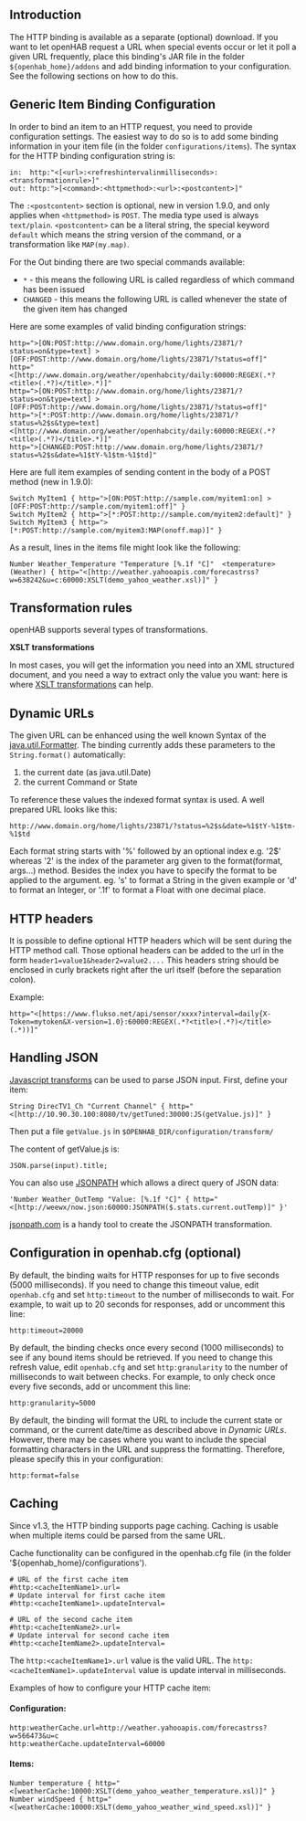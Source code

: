 ## Introduction

The HTTP binding is available as a separate (optional) download.
If you want to let openHAB request a URL when special events occur or let it poll a given URL frequently, place this binding's JAR file in the folder `${openhab_home}/addons` and add binding information to your configuration. See the following sections on how to do this. 

## Generic Item Binding Configuration

In order to bind an item to an HTTP request, you need to provide configuration settings. The easiest way to do so is to add some binding information in your item file (in the folder `configurations/items`). The syntax for the HTTP binding configuration string is:

    in:  http:"<[<url>:<refreshintervalinmilliseconds>:<transformationrule>]"
    out: http:">[<command>:<httpmethod>:<url>:<postcontent>]"

The `:<postcontent>` section is optional, new in version 1.9.0, and only applies when `<httpmethod>` is `POST`.  The media type used is always `text/plain`.  `<postcontent>` can be a literal string, the special keyword `default` which means the string version of the command, or a transformation like `MAP(my.map)`.

For the Out binding there are two special commands available:

- `*` - this means the following URL is called regardless of which command has been issued
- `CHANGED` - this means the following URL is called whenever the state of the given item has changed

Here are some examples of valid binding configuration strings:

    http=">[ON:POST:http://www.domain.org/home/lights/23871/?status=on&type=text] >[OFF:POST:http://www.domain.org/home/lights/23871/?status=off]"
    http="<[http://www.domain.org/weather/openhabcity/daily:60000:REGEX(.*?<title>(.*?)</title>.*)]"
    http=">[ON:POST:http://www.domain.org/home/lights/23871/?status=on&type=text] >[OFF:POST:http://www.domain.org/home/lights/23871/?status=off]"
    http=">[*:POST:http://www.domain.org/home/lights/23871/?status=%2$s&type=text] <[http://www.domain.org/weather/openhabcity/daily:60000:REGEX(.*?<title>(.*?)</title>.*)]"
    http=">[CHANGED:POST:http://www.domain.org/home/lights/23871/?status=%2$s&date=%1$tY-%1$tm-%1$td]"

Here are full item examples of sending content in the body of a POST method (new in 1.9.0):

    Switch MyItem1 { http=">[ON:POST:http://sample.com/myitem1:on] >[OFF:POST:http://sample.com/myitem1:off]" }
    Switch MyItem2 { http=">[*:POST:http://sample.com/myitem2:default]" }
    Switch MyItem3 { http=">[*:POST:http://sample.com/myitem3:MAP(onoff.map)]" }

As a result, lines in the items file might look like the following:

    Number Weather_Temperature "Temperature [%.1f °C]"  <temperature>  (Weather) { http="<[http://weather.yahooapis.com/forecastrss?w=638242&u=c:60000:XSLT(demo_yahoo_weather.xsl)]" }
    
## Transformation rules

openHAB supports several types of transformations.

**XSLT transformations**

In most cases, you will get the information you need into an XML structured document, and you need a way to extract only the value you want: here is where [XSLT transformations](Samples-XSLT-Transformations) can help. 

## Dynamic URLs

The given URL can be enhanced using the well known Syntax of the [java.util.Formatter](http://docs.oracle.com/javase/6/docs/api/java/util/Formatter.html). The binding currently adds these parameters to the `String.format()` automatically:

1. the current date (as java.util.Date)
1. the current Command or State

To reference these values the indexed format syntax is used. A well prepared URL looks like this:

    http://www.domain.org/home/lights/23871/?status=%2$s&date=%1$tY-%1$tm-%1$td

Each format string starts with '%' followed by an optional index e.g. '2$' whereas '2' is the index of the parameter arg given to the format(format, args...) method. Besides the index you have to specify the format to be applied to the argument. eg. 's' to format a String in the given example or 'd' to format an Integer, or '.1f' to format a Float with one decimal place.

## HTTP headers

It is possible to define optional HTTP headers which will be sent during the HTTP method call. Those optional headers can be added to the url in the form `header1=value1&header2=value2....` This headers string should be enclosed in curly brackets right after the url itself (before the separation colon).

Example:

    http="<[https://www.flukso.net/api/sensor/xxxx?interval=daily{X-Token=mytoken&X-version=1.0}:60000:REGEX(.*?<title>(.*?)</title>(.*))]"

## Handling JSON

[Javascript transforms](Transformations#java-script-transformation-service) can be used to parse JSON input. First, define your item:

`String DirecTV1_Ch "Current Channel" { http="<[http://10.90.30.100:8080/tv/getTuned:30000:JS(getValue.js)]" }`

Then put a file `getValue.js` in `$OPENHAB_DIR/configuration/transform/`

The content of getValue.js is:

    JSON.parse(input).title;

You can also use [JSONPATH](Transformations#jsonpath-transformation-service) which allows a direct query of JSON data:

    'Number Weather_OutTemp "Value: [%.1f °C]" { http="<[http://weewx/now.json:60000:JSONPATH($.stats.current.outTemp)]" }'

[jsonpath.com](http://jsonpath.com/) is a handy tool to create the JSONPATH transformation.

## Configuration in openhab.cfg (optional)

By default, the binding waits for HTTP responses for up to five seconds (5000 milliseconds).  If you need to change this timeout value, edit `openhab.cfg` and set `http:timeout` to the number of milliseconds to wait.  For example, to wait up to 20 seconds for responses, add or uncomment this line:

    http:timeout=20000

By default, the binding checks once every second (1000 milliseconds) to see if any bound items should be retrieved.  If you need to change this refresh value, edit `openhab.cfg` and set `http:granularity` to the number of milliseconds to wait between checks.  For example, to only check once every five seconds, add or uncomment this line:

    http:granularity=5000

By default, the binding will format the URL to include the current state or command, or the current date/time as described above in *Dynamic URLs*.  However, there may be cases where you want to include the special formatting characters in the URL and suppress the formatting.  Therefore, please specify this in your configuration:

    http:format=false

## Caching

Since v1.3, the HTTP binding supports page caching. Caching is usable when multiple items could be parsed from the same URL.

Cache functionality can be configured in the openhab.cfg file (in the folder '${openhab_home}/configurations').

    # URL of the first cache item
    #http:<cacheItemName1>.url=
    # Update interval for first cache item
    #http:<cacheItemName1>.updateInterval=
    
    # URL of the second cache item
    #http:<cacheItemName2>.url=
    # Update interval for second cache item
    #http:<cacheItemName2>.updateInterval=

The `http:<cacheItemName1>.url` value is the valid URL. 
The `http:<cacheItemName1>.updateInterval` value is update interval in milliseconds.

Examples of how to configure your HTTP cache item:

#### Configuration:

    http:weatherCache.url=http://weather.yahooapis.com/forecastrss?w=566473&u=c
    http:weatherCache.updateInterval=60000

#### Items:

    Number temperature { http="<[weatherCache:10000:XSLT(demo_yahoo_weather_temperature.xsl)]" }
    Number windSpeed { http="<[weatherCache:10000:XSLT(demo_yahoo_weather_wind_speed.xsl)]" }
